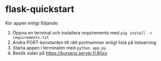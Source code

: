 # flask-quickstart

Kör appen enligt följande:
1. Öppna en terminal och installera requirements med
        `pip install -r requirements.txt`
2. Ändra PORT-konstanten till rätt portnummer enligt lista på itslearning
3. Starta appen i terminalen med
        `python app.py`
4. Besök sidan på https://kursens.server.fi:80xx